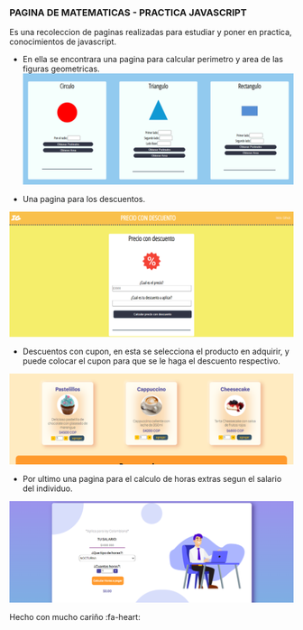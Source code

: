 ### PAGINA DE MATEMATICAS - PRACTICA JAVASCRIPT

Es una recoleccion de paginas realizadas para estudiar y poner en practica, conocimientos de javascript.


* En ella se encontrara una pagina para calcular perimetro y area de las figuras geometricas.
![view_calculadora](view_calculadora.png)

* Una pagina para los descuentos.

![view_calculadora](view_porcentajes.png)
* Descuentos con cupon, en esta se selecciona el producto en adquirir, y puede colocar el cupon para que se le haga el descuento respectivo.

![view_calculadora](view_cupones.png)
* Por ultimo una pagina para el calculo de horas extras segun el salario del individuo.

![view_calculadora](view_horas.png)


Hecho con mucho cariño :fa-heart:
